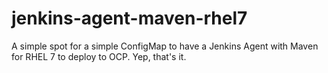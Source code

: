 # jenkins-agent-maven-rhel7
A simple spot for a simple ConfigMap to have a Jenkins Agent with Maven for RHEL 7 to deploy to OCP.  Yep, that's it.
